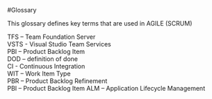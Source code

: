 #Glossary

This glossary defines key terms that are used in AGILE (SCRUM)  
 
TFS – Team Foundation Server  
VSTS - Visual Studio Team Services  
PBI – Product Backlog Item  
DOD – definition of done  
CI - Continuous Integration  
WIT – Work Item Type  
PBR – Product Backlog Refinement  
PBI – Product Backlog Item 
ALM – Application Lifecycle Management  
